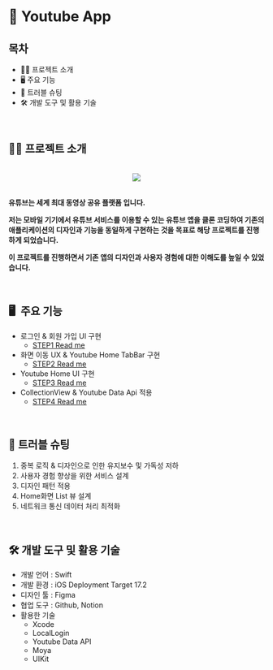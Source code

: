 # 📱 Youtube App

## 목차

- 👨‍💻 프로젝트 소개
- 🖥️ 주요 기능
- 🌠 트러블 슈팅
- 🛠️ 개발 도구 및 활용 기술

<br/>

## 👨‍💻 프로젝트 소개
<br>
<div align=center> 
  <img src="https://github.com/iOS-YouTube-CloneCoding/Youtube_Clone_Gnoam/assets/67363759/3ce7f4ef-c481-4501-9b89-74a54527729c"> 
</div>
<br>

**유튜브는 세계 최대 동영상 공유 플랫폼 입니다.**

**저는 모바일 기기에서 유튜브 서비스를 이용할 수 있는 유튜브 앱을 클론 코딩하여 기존의 애플리케이션의 디자인과 기능을 동일하게 구현하는 것을 목표로 해당 프로젝트를 진행하게 되었습니다.**

**이 프로젝트를 진행하면서 기존 앱의 디자인과 사용자 경험에 대한 이해도를 높일 수 있었습니다.**

<br/>

## 🖥️  주요 기능

- 로그인 & 회원 가입 UI 구현
    - [STEP1 Read me](https://www.notion.so/4015656232ed413085f05e063bb5daee?pvs=21)
- 화면 이동 UX & Youtube Home TabBar 구현
    - [STEP2 Read me](https://www.notion.so/STEP2-Read-me-64b4ae447c564755bc72488ae9613b07?pvs=21)
- Youtube Home UI 구현
    - [STEP3 Read me](https://www.notion.so/STEP3-Read-me-3ae6bc8d722b4091b41914246964a8fb?pvs=21)
- CollectionView & Youtube Data Api 적용
    - [STEP4 Read me](https://www.notion.so/STEP4-Read-me-a901ab5429d8470d886b51088d9ee7eb?pvs=21)

<br/>

## 🌠 트러블 슈팅

1. 중복 로직 & 디자인으로 인한 유지보수 및 가독성 저하
2. 사용자 경험 향상을 위한 서비스 설계
3. 디자인 패턴 적용
4. Home화면 List 뷰 설계
5. 네트워크 통신 데이터 처리 최적화

<br/>

## 🛠️ 개발 도구 및 활용 기술

- 개발 언어 : Swift
- 개발 환경 : iOS Deployment Target 17.2
- 디자인 툴 : Figma
- 협업 도구 : Github, Notion
- 활용한 기술
    - Xcode
    - LocalLogin
    - Youtube Data API
    - Moya
    - UIKit

<br/>
 

